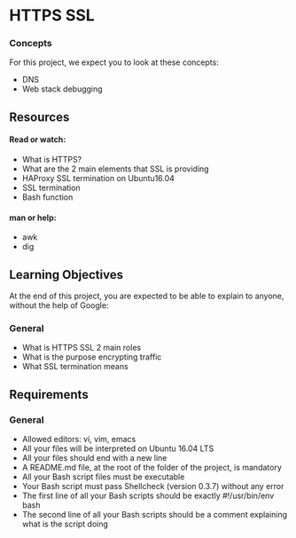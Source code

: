# HTTPS SSL

### Concepts

For this project, we expect you to look at these concepts:
- DNS
- Web stack debugging

## Resources

#### Read or watch:
- What is HTTPS?
- What are the 2 main elements that SSL is providing
- HAProxy SSL termination on Ubuntu16.04
- SSL termination
- Bash function

#### man or help:
- awk
- dig

## Learning Objectives
At the end of this project, you are expected to be able to explain to anyone, without the help of Google:

### General
- What is HTTPS SSL 2 main roles
- What is the purpose encrypting traffic
- What SSL termination means

## Requirements

### General
- Allowed editors: vi, vim, emacs
- All your files will be interpreted on Ubuntu 16.04 LTS
- All your files should end with a new line
- A README.md file, at the root of the folder of the project, is mandatory
- All your Bash script files must be executable
- Your Bash script must pass Shellcheck (version 0.3.7) without any error
- The first line of all your Bash scripts should be exactly #!/usr/bin/env bash
- The second line of all your Bash scripts should be a comment explaining what is the script doing
